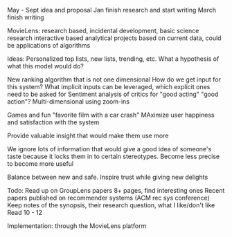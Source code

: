 May - Sept idea and proposal
Jan finish research and start writing
March finish writing

MovieLens:
research based, incidental development, basic science research
interactive based
analytical projects based on current data, could be applications of algorithms

Ideas:
Personalized top lists, new lists, trending, etc.
What a hypothesis of what this model would do?

New ranking algorithm that is not one dimensional
How do we get input for this system? What implicit inputs can be leveraged, which explicit ones need to be asked for
Sentiment analysis of critics for "good acting" "good action"?
Multi-dimensional using zoom-ins

Games and fun
"favorite film with a car crash"
MAximize user happiness and satisfaction with the system

Provide valuable insight that would make them use more

We ignore lots of information that would give a good idea of someone's taste because it locks them in to certain stereotypes. Become less precise to become more useful

Balance between new and safe. Inspire trust while giving new delights

Todo:
Read up on GroupLens papers 8+ pages, find interesting ones
Recent papers published on recommender systems (ACM rec sys conference)
Keep notes of the synopsis, their research question, what I like/don't like
Read 10 - 12

Implementation:
through the MovieLens platform
